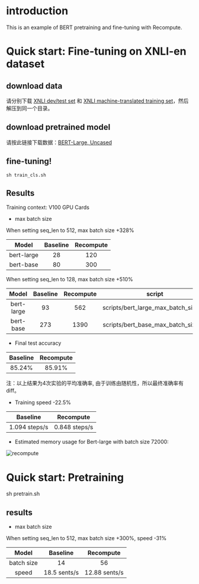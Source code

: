 
# introduction

This is an example of BERT pretraining and fine-tuning with Recompute.

# Quick start: Fine-tuning on XNLI-en dataset

## download data
请分别下载 [XNLI dev/test set](https://bert-data.bj.bcebos.com/XNLI-1.0.zip) 和 [XNLI machine-translated training set](https://bert-data.bj.bcebos.com/XNLI-MT-1.0.zip)，然后解压到同一个目录。

## download pretrained model

请按此链接下载数据：[BERT-Large, Uncased](https://bert-models.bj.bcebos.com/uncased_L-24_H-1024_A-16.tar.gz)

## fine-tuning!

```shell
sh train_cls.sh 
```
## Results

Training context: V100 GPU Cards

- max batch size

When setting seq_len to 512, max batch size +328%

|Model|Baseline|Recompute|
|:---:|:---:|:---:|
|bert-large|28|120|
|bert-base|80|300|

When setting seq_len to 128, max batch size +510%

|Model|Baseline|Recompute|script|
|:---:|:---:|:---:|:---:|
|bert-large|93|562|scripts/bert_large_max_batch_size.sh|
|bert-base|273|1390|scripts/bert_base_max_batch_size.sh|

- Final test accuracy 

|Baseline|Recompute|
|:---:|:---:|
|85.24%|85.91%|

注：以上结果为4次实验的平均准确率, 由于训练由随机性，所以最终准确率有diff。

- Training speed -22.5%

|Baseline|Recompute|
|:---:|:---:|
|1.094 steps/s|0.848 steps/s|

- Estimated memory usage for Bert-large with batch size 72000:

![recompute](https://github.com/PaddlePaddle/Fleet/blob/develop/examples/recompute/bert/image/memory_anal.png)

# Quick start: Pretraining

sh pretrain.sh

## results

- max batch size

When setting seq_len to 512, max batch size +300%, speed -31%

|Model|Baseline|Recompute|
|:---:|:---:|:---:|
|batch size| 14 | 56 |
|speed|18.5 sents/s| 12.88 sents/s|
